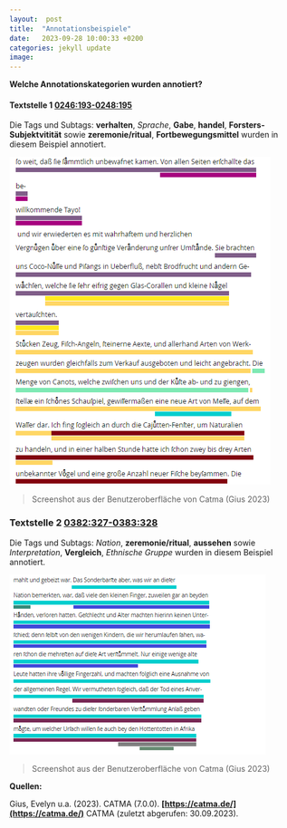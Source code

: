 ```yaml
---
layout:  post
title:  "Annotationsbeispiele"
date:   2023-09-28 10:00:33 +0200
categories: jekyll update
image: 
---
```


**Welche Annotationskategorien wurden annotiert?** 

#### Textstelle 1 **[0246:193-0248:195](https://www.deutschestextarchiv.de/book/view/forster_reise01_1778?p=246)**

Die Tags und Subtags: **verhalten**, *Sprache*, **Gabe**, **handel**, **Forsters-Subjektvitität** sowie **zeremonie/ritual**, **Fortbewegungsmittel** wurden in diesem Beispiel annotiert. 

![Textstelle 1](/Textstelle1.png "Textstelle 1") 

>Screenshot aus der Benutzeroberfläche von Catma (Gius 2023)




### Textstelle 2 **[0382:327-0383:328](https://www.deutschestextarchiv.de/book/view/forster_reise01_1778?p=382)**

Die Tags und Subtags: *Nation*, **zeremonie/ritual**, **aussehen** sowie *Interpretation*, **Vergleich**, *Ethnische Gruppe* wurden in diesem Beispiel annotiert. 


![Textstelle 2](/Textstelle2.png "Textstelle 1")

>Screenshot aus der Benutzeroberfläche von Catma (Gius 2023) 



**Quellen:** 

Gius, Evelyn u.a. (2023). CATMA (7.0.0). **[https://catma.de/](https://catma.de/)** CATMA (zuletzt abgerufen: 30.09.2023).